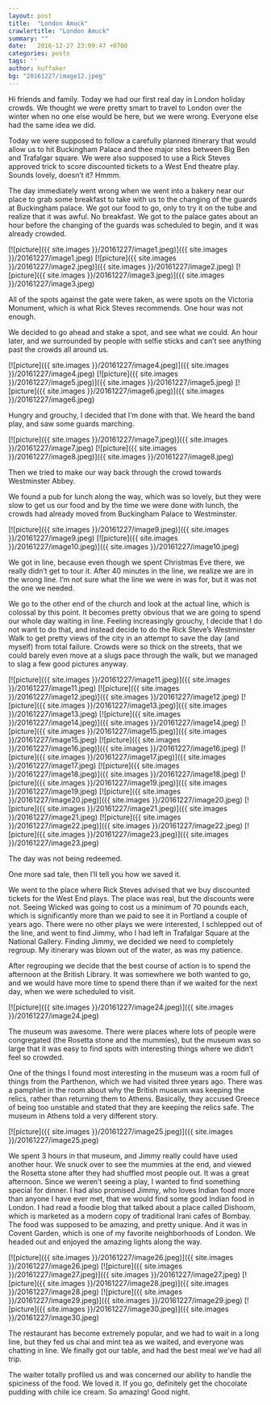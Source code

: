 ```yaml
---
layout: post
title:  "London Amuck"
crawlertitle: "London Amuck"
summary: ""
date:   2016-12-27 23:09:47 +0700
categories: posts
tags: ''
author: huffaker
bg: "20161227/image12.jpeg"
---
```


Hi friends and family. Today we had our first real day in London holiday crowds. We thought we were pretty smart to travel to London over the winter when no one else would be here, but we were wrong. Everyone else had the same idea we did.

Today we were supposed to follow a carefully planned itinerary that would allow us to hit Buckingham Palace and thee major sites between Big Ben and Trafalgar square. We were also supposed to use a Rick Steves approved trick to score discounted tickets to a West End theatre play. 
Sounds lovely, doesn’t it? Hmmm.

The day immediately went wrong when we went into a bakery near our place to grab some breakfast to take with us to the changing of the guards at Buckingham palace. We got our food to go, only to try it on the tube and realize that it was awful. No breakfast.
We got to the palace gates about an hour before the changing of the guards was scheduled to begin, and it was already crowded.

[![picture]({{ site.images }}/20161227/image1.jpeg)]({{ site.images }}/20161227/image1.jpeg)
[![picture]({{ site.images }}/20161227/image2.jpeg)]({{ site.images }}/20161227/image2.jpeg)
[![picture]({{ site.images }}/20161227/image3.jpeg)]({{ site.images }}/20161227/image3.jpeg)

All of the spots against the gate were taken, as were spots on the Victoria Monument, which is what Rick Steves recommends. One hour was not enough.

We decided to go ahead and stake a spot, and see what we could. An hour later, and we surrounded by people with selfie sticks and can’t see anything past the crowds all around us. 

[![picture]({{ site.images }}/20161227/image4.jpeg)]({{ site.images }}/20161227/image4.jpeg)
[![picture]({{ site.images }}/20161227/image5.jpeg)]({{ site.images }}/20161227/image5.jpeg)
[![picture]({{ site.images }}/20161227/image6.jpeg)]({{ site.images }}/20161227/image6.jpeg)

Hungry and grouchy, I decided that I’m done with that. We heard the band play, and saw some guards marching.

[![picture]({{ site.images }}/20161227/image7.jpeg)]({{ site.images }}/20161227/image7.jpeg)
[![picture]({{ site.images }}/20161227/image8.jpeg)]({{ site.images }}/20161227/image8.jpeg)

Then we tried to make our way back through the crowd towards Westminster Abbey. 

We found a pub for lunch along the way, which was so lovely, but they were slow to get us our food and by the time we were done with lunch, the crowds had already moved from Buckingham Palace to Westminster. 

[![picture]({{ site.images }}/20161227/image9.jpeg)]({{ site.images }}/20161227/image9.jpeg)
[![picture]({{ site.images }}/20161227/image10.jpeg)]({{ site.images }}/20161227/image10.jpeg)
 
We got in line, because even though we spent Christmas Eve there, we really didn’t get to tour it. After 40 minutes in the line, we realize we are in the wrong line. I’m not sure what the line we were in was for, but it was not the one we needed.

We go to the other end of the church and look at the actual line, which is colossal by this point. It becomes pretty obvious that we are going to spend our whole day waiting in line. Feeling increasingly grouchy, I decide that I do not want to do that, and instead decide to do the Rick Steve’s Westminster Walk to get pretty views of the city in an attempt to save the day (and myself) from total failure.
Crowds were so thick on the streets, that we could barely even move at a slugs pace through the walk, but we managed to slag a few good pictures anyway.

[![picture]({{ site.images }}/20161227/image11.jpeg)]({{ site.images }}/20161227/image11.jpeg)
[![picture]({{ site.images }}/20161227/image12.jpeg)]({{ site.images }}/20161227/image12.jpeg)
[![picture]({{ site.images }}/20161227/image13.jpeg)]({{ site.images }}/20161227/image13.jpeg)
[![picture]({{ site.images }}/20161227/image14.jpeg)]({{ site.images }}/20161227/image14.jpeg)
[![picture]({{ site.images }}/20161227/image15.jpeg)]({{ site.images }}/20161227/image15.jpeg)
[![picture]({{ site.images }}/20161227/image16.jpeg)]({{ site.images }}/20161227/image16.jpeg)
[![picture]({{ site.images }}/20161227/image17.jpeg)]({{ site.images }}/20161227/image17.jpeg)
[![picture]({{ site.images }}/20161227/image18.jpeg)]({{ site.images }}/20161227/image18.jpeg)
[![picture]({{ site.images }}/20161227/image19.jpeg)]({{ site.images }}/20161227/image19.jpeg)
[![picture]({{ site.images }}/20161227/image20.jpeg)]({{ site.images }}/20161227/image20.jpeg)
[![picture]({{ site.images }}/20161227/image21.jpeg)]({{ site.images }}/20161227/image21.jpeg)
[![picture]({{ site.images }}/20161227/image22.jpeg)]({{ site.images }}/20161227/image22.jpeg)
[![picture]({{ site.images }}/20161227/image23.jpeg)]({{ site.images }}/20161227/image23.jpeg)
   
The day was not being redeemed. 

One more sad tale, then I’ll tell you how we saved it.

We went to the place where Rick Steves advised that we buy discounted tickets for the West End plays. The place was real, but the discounts were not. Seeing Wicked was going to cost us a minimum of 70 pounds each, which is significantly more than we paid to see it in Portland a couple of years ago. There were no other plays we were interested, I schlepped out of the line, and went to find Jimmy, who I had left in Trafalgar Square at the National Gallery. Finding Jimmy, we decided we need to completely regroup. My itinerary was blown out of the water, as was my patience.

After regrouping we decide that the best course of action is to spend the afternoon at the British Library. It was somewhere we both wanted to go, and we would have more time to spend there than if we waited for the next day, when we were scheduled to visit.

[![picture]({{ site.images }}/20161227/image24.jpeg)]({{ site.images }}/20161227/image24.jpeg)
 
The museum was awesome. There were places where lots of people were congregated (the Rosetta stone and the mummies), but the museum was so large that it was easy to find spots with interesting things where we didn’t feel so crowded. 

One of the things I found most interesting in the museum was a room full of things from the Parthenon, which we had visited three years ago. There was a pamphlet in the room about why the British museum was keeping the relics, rather than returning them to Athens. Basically, they accused Greece of being too unstable and stated that they are keeping the relics safe. The museum in Athens told a very different story.

[![picture]({{ site.images }}/20161227/image25.jpeg)]({{ site.images }}/20161227/image25.jpeg)

We spent 3 hours in that museum, and Jimmy really could have used another hour. We snuck over to see the mummies at the end, and viewed the Rosetta stone after they had shuffled most people out. It was a great afternoon.
Since we weren’t seeing a play, I wanted to find something special for dinner. I had also promised Jimmy, who loves Indian food more than anyone I have ever met, that we would find some good Indian food in London. I had read a foodie blog that talked about a place called Dishoom, which is marketed as a modern copy of traditional Irani cafes of Bombay. The food was supposed to be amazing, and pretty unique. And it was in Covent Garden, which is one of my favorite neighborhoods of London.
We headed out and enjoyed the amazing lights along the way.

[![picture]({{ site.images }}/20161227/image26.jpeg)]({{ site.images }}/20161227/image26.jpeg)
[![picture]({{ site.images }}/20161227/image27.jpeg)]({{ site.images }}/20161227/image27.jpeg)
[![picture]({{ site.images }}/20161227/image28.jpeg)]({{ site.images }}/20161227/image28.jpeg)
[![picture]({{ site.images }}/20161227/image29.jpeg)]({{ site.images }}/20161227/image29.jpeg)
[![picture]({{ site.images }}/20161227/image30.jpeg)]({{ site.images }}/20161227/image30.jpeg)     

The restaurant has become extremely popular, and we had to wait in a long line, but they fed us chai and mint tea as we waited, and everyone was chatting in line. We finally got our table, and had the best meal we’ve had all trip. 

The waiter totally profiled us and was concerned our ability to handle the spiciness of the food. We loved it. If you go, definitely get the chocolate pudding with chile ice cream. So amazing!
Good night.


